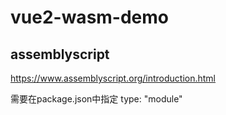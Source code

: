 # vue2-wasm-demo

## assemblyscript

https://www.assemblyscript.org/introduction.html

需要在package.json中指定 type: "module"
